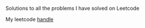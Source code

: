 Solutions to all the problems I have solved on Leetcode

My leetcode [handle](https://leetcode.com/rahulseetharaman/)
